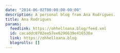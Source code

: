 ```yaml
---
date: "2014-06-02T00:00:00-00:00"
description: A personal blog from Ana Rodrigues.
title: Ana Rodrigues
params:
  feedlink: https://ohhelloana.blog/feed.xml
  id: cacaddc8702ee57ee6296639e416538a
  link: https://ohhelloana.blog
  blogrolls: []
---
```

